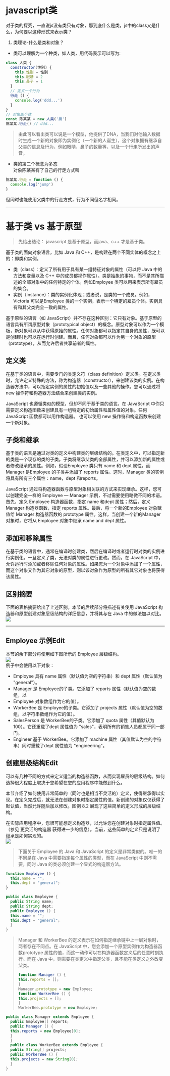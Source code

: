 # javascript类  
对于类的探究，一直说js没有类只有对象，那到底什么是类，js中的class又是什么，为何要以这种形式来表示类？  
1.  类理论-什么是类和对象？  
  * 类可以理解为一个种类，如人类，用代码表示可以写为:
```js  
class 人类 {
  constructor(性别) {
    this.性别 = 性别
    this.眼睛 = 2
    this.鼻子 = 1
  }
  // 定义一个行为 
  行走 () {
    console.log('ddd...')
  }
}
// 对象即个体
const 陈某某 = new 人类('男')
陈某某.行走() // ddd...
```
>由此可以看出类可以说是一个模型，他提供了DNA，当我们对他输入数据时生成一个新的对象即为实例化（一个新的人诞生），这个对象拥有继承自父类的信息及行为，例如眼睛、鼻子的数量等，以及一个行走所发出的声音。  
  * 类的第二个概念为多态  
  对象陈某某有了自己的行走方式叫  
  ```js  
  陈某某.行走 = function () {
    console.log('jump')
  }
  ```
  但同时也能使用父类中的行走方式，行为不同但名字相同。  
  ___
# 基于类 vs 基于原型   
> 先给出结论： javascript 是基于原型，而java、c++ 才是基于类。    

基于类的面向对象语言，比如 Java 和 C++，是构建在两个不同实体的概念之上的：即类和实例。  
  * 类（class）：定义了所有用于具有某一组特征对象的属性（可以将 Java 中的方法和变量以及 C++ 中的成员都视作属性）。类是抽象的事物，而不是其所描述的全部对象中的任何特定的个体。例如Employee 类可以用来表示所有雇员的集合。  
  * 实例（instance）：类的实例化体现；或者说，是类的一个成员。例如， Victoria 可以是Employee 类的一个实例，表示一个特定的雇员个体。实例具有和其父类完全一致的属性。     

基于原型的语言（如 JavaScript）并不存在这种区别：它只有对象。基于原型的语言具有所谓原型对象（prototypical object）的概念。原型对象可以作为一个模板，新对象可以从中获得原始的属性。任何对象都可以指定其自身的属性，既可以是创建时也可以在运行时创建。而且，任何对象都可以作为另一个对象的原型（prototype），从而允许后者共享前者的属性。  
##  定义类  
在基于类的语言中，需要专门的类定义符（class definition）定义类。在定义类时，允许定义特殊的方法，称为构造器（constructor），来创建该类的实例。在构造器方法中，可以指定实例的属性的初始值以及一些其他的操作。您可以通过将new 操作符和构造器方法结合来创建类的实例。

JavaScript 也遵循类似的模型，但却不同于基于类的语言。在 JavaScript 中你只需要定义构造函数来创建具有一组特定的初始属性和属性值的对象。任何 JavaScript 函数都可以用作构造器。 也可以使用 new 操作符和构造函数来创建一个新对象。  
## 子类和继承  
基于类的语言是通过对类的定义中构建类的层级结构的。在类定义中，可以指定新的类是一个现存的类的子类。子类将继承父类的全部属性，并可以添加新的属性或者修改继承的属性。例如，假设Employee 类只有 name 和 dept 属性，而 Manager 是Employee 的子类并添加了 reports 属性。这时，Manager 类的实例将具有所有三个属性：name，dept 和reports。

JavaScript 通过将构造器函数与原型对象相关联的方式来实现继承。这样，您可以创建完全一样的 Employee — Manager 示例，不过需要使用略微不同的术语。首先，定义 Employee 构造器函数，指定 name 和dept 属性；然后，定义 Manager 构造器函数，指定 reports 属性。最后，将一个新的Employee 对象赋值给 Manager 构造器函数的 prototype 属性。这样，当创建一个新的Manager 对象时，它将从 Employee 对象中继承 name and dept 属性。  
## 添加和移除属性  
在基于类的语言中，通常在编译时创建类，然后在编译时或者运行时对类的实例进行实例化。一旦定义了类，无法对类的属性进行更改。然而，在 JavaScript 中，允许运行时添加或者移除任何对象的属性。如果您为一个对象中添加了一个属性，而这个对象又作为其它对象的原型，则以该对象作为原型的所有其它对象也将获得该属性。  
## 区别摘要  
下面的表格摘要给出了上述区别。本节的后续部分将描述有关使用 JavaScript 构造器和原型创建对象层级结构的详细信息，并将其与在 Java 中的做法加以对比。  
<img src="https://img-blog.csdn.net/20161215202840808?watermark/2/text/aHR0cDovL2Jsb2cuY3Nkbi5uZXQvcHJlaGlzdG9yaWNhbA==/font/5a6L5L2T/fontsize/400/fill/I0JBQkFCMA==/dissolve/70/gravity/Center" />  

___

## Employee 示例Edit
本节的余下部分将使用如下图所示的 Employee 层级结构。  
<img src="https://media.prod.mdn.mozit.cloud/attachments/2012/07/09/3060/348e1b336920b84d7c5435b1fca6152c/figure8.1.png" />  
例子中会使用以下对象：

* Employee 具有 name 属性（默认值为空的字符串）和 dept 属性（默认值为 "general"）。
* Manager 是 Employee的子类。它添加了 reports 属性（默认值为空的数组，以
* Employee 对象数组作为它的值）。
* WorkerBee 是 Employee的子类。它添加了 projects 属性（默认值为空的数组，以字符串数组作为它的值）。
* SalesPerson 是 WorkerBee的子类。它添加了 quota 属性（其值默认为 100）。它还重载了dept 属性值为 "sales"，表明所有的销售人员都属于同一部门。
* Engineer 基于 WorkerBee。它添加了 machine 属性（其值默认为空的字符串）同时重载了dept 属性值为 "engineering"。
## 创建层级结构Edit  
可以有几种不同的方式来定义适当的构造器函数，从而实现雇员的层级结构。如何选择很大程度上取决于您希望在您的应用程序中能做到什么。

本节介绍了如何使用非常简单的（同时也是相当不灵活的）定义，使得继承得以实现。在定义完成后，就无法在创建对象时指定属性的值。新创建的对象仅仅获得了默认值，当然允许随后加以修改。图例 8.2 展现了这些简单的定义形成的层级结构。

在实际应用程序中，您很可能想定义构造器，以允许您在创建对象时指定属性值。（参见 更灵活的构造器 获得进一步的信息）。当前，这些简单的定义只是说明了继承是如何实现的。  
<img src="https://media.prod.mdn.mozit.cloud/attachments/2012/07/09/3035/0f9c80e111ae00ee96dae8f7cc1eb7a6/figure8.2.png" />  
> 下面关于 Employee 的 Java 和 JavaScript 的定义是非常类似的。唯一的不同是在 Java 中需要指定每个属性的类型，而在 JavaScript 中则不需要，同时 Java 的类必须创建一个显式的构造器方法。  

```js  
function Employee () {
  this.name = "";
  this.dept = "general";
}
```
```java  
public class Employee {
  public String name;
  public String dept;
  public Employee () {
  this.name = "";
  this.dept = "general";
  }
}
```
> Manager 和 WorkerBee 的定义表示在如何指定继承链中上一层对象时，两者存在不同点。在 JavaScript 中，您会添加一个原型实例作为构造器函数prototype 属性的值，而这一动作可以在构造器函数定义后的任意时刻执行。而在 Java 中，则需要在类定义中指定父类，且不能在类定义之外改变父类。  
> ```js  
> function Manager () {
> this.reports = [];
> }
> Manager.prototype = new Employee;
> function WorkerBee () {
> this.projects = [];
> }
> WorkerBee.prototype = new Employee;
> ```

```java
public class Manager extends Employee {
  public Employee[] reports;
  public Manager () {
  this.reports = new Employee[0];
  }
  }
  public class WorkerBee extends Employee {
  public String[] projects;
  public WorkerBee () {
  this.projects = new String[0];
  }
}
```